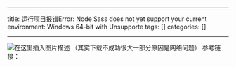 
--- 
title:  运行项目报错Error: Node Sass does not yet support your current environment: Windows 64-bit with Unsupporte 
tags: []
categories: [] 

---
<img src="https://img-blog.csdnimg.cn/e53ff0c016814c739fb8179f80c1ccc3.png" alt="在这里插入图片描述"> （其实下载不成功很大一部分原因是网络问题） 参考链接：

